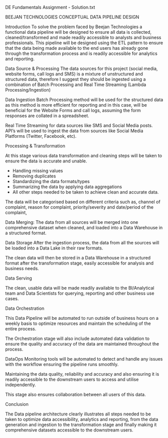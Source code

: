 DE Fundamentals Assignment - Solution.txt

BEEJAN TECHNOLOGIES CONCEPTUAL DATA PIPELINE DESIGN


Introduction
To solve the problem faced by Beejan Technologies a functional data pipeline will be designed to ensure all data is collected, cleaned/transformed and made readily accessible to analysts and business professionals.
This pipeline will be designed using the ETL pattern to ensure that the data being made available to the end users has already gone through the transformation process and is readily accessible for analytics and reporting.


Data Source & Processing
The data sources for this project (social media, website forms, call logs and SMS) is a mixture of unstructured and structured data, therefore I suggest they should be ingested using a combination of Batch Processing and Real Time Streaming (Lambda Processing/Ingestion)


Data Ingestion
Batch Processing method will be used for the structured data as this method is more efficient for reporting and in this case, will be beneficial for the Website Forms and call logs, assuming the form responses are collated in a spreadsheet.


Real Time Streaming for data sources like SMS and Social Media posts.
API’s will be used to ingest the data from sources like Social Media Platforms (Twitter, Facebook, etc).




Processing & Transformation


At this stage various data transformation and cleaning steps will be taken to ensure the data is accurate and unable.
* Handling missing values
* Removing duplicates
* Standardizing the data formats/types
* Summarizing the data by applying data aggregations
* All other steps needed to be taken to achieve clean and accurate data.


The data will be categorised based on different criteria such as, channel of complaint, reason for complaint, priority/severity and date/period of the complaint, 


Data Merging: The data from all sources will be merged into one comprehensive dataset when cleaned, and loaded into a Data Warehouse in a structured format.




Data Storage
After the ingestion process, the data from all the sources will be loaded into a Data Lake in their raw formats.


The clean data will then be stored in a Data Warehouse in a structured format after the transformation stage, easily accessible for analysis and business needs.


Data Serving


The clean, usable data will be made readily available to the BI/Analytical team and Data Scientists for querying, reporting and other business use cases.




Data Orchestration


This Data Pipeline will be automated to run outside of business hours on a weekly basis to optimize resources and maintain the scheduling of the entire process.


The Orchestration stage will also include automated data validation to ensure the quality and accuracy of the data are maintained throughout the process. 


DataOps
Monitoring tools will be automated to detect and handle any issues with the workflow ensuring the pipeline runs smoothly.


Maintaining the data quality,  reliability and accuracy and also ensuring it is readily accessible to the downstream users to access and utilise independently. 


This stage also ensures collaboration between all users of this data.




Conclusion 


The Data pipeline architecture clearly illustrates all steps needed to be taken to optimize data accessibility, analytics and reporting, from the data generation and ingestion to the transformation stage and finally making it comprehensive datasets accessible to the downstream users.
